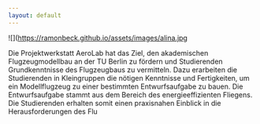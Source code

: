 ```yaml
---
layout: default
---
```


![](https://ramonbeck.github.io/assets/images/alina.jpg

Die Projektwerkstatt AeroLab hat das Ziel, den akademischen Flugzeugmodellbau an der TU Berlin zu fördern und Studierenden Grundkenntnisse des Flugzeugbaus zu vermitteln. Dazu erarbeiten die Studierenden in Kleingruppen die nötigen Kenntnisse und Fertigkeiten, um ein Modellflugzeug zu einer bestimmten Entwurfsaufgabe zu bauen. Die Entwurfsaufgabe stammt aus dem Bereich des energieeffizienten Fliegens. Die Studierenden erhalten somit einen praxisnahen Einblick in die Herausforderungen des Flu
